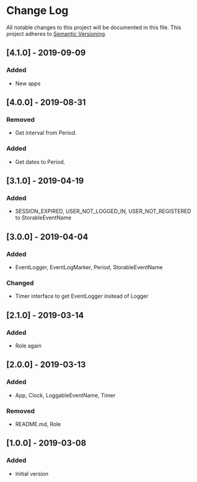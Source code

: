 # Change Log
All notable changes to this project will be documented in this file.
This project adheres to [Semantic Versioning](http://semver.org/).

## [4.1.0] - 2019-09-09
### Added
- New apps

## [4.0.0] - 2019-08-31
### Removed
- Get interval from Period.
### Added
- Get dates to Period.

## [3.1.0] - 2019-04-19
### Added
- SESSION_EXPIRED, USER_NOT_LOGGED_IN, USER_NOT_REGISTERED to StorableEventName

## [3.0.0] - 2019-04-04
### Added
- EventLogger, EventLogMarker, Period, StorableEventName
### Changed
- Timer interface to get EventLogger instead of Logger

## [2.1.0] - 2019-03-14
### Added
- Role again

## [2.0.0] - 2019-03-13
### Added
- App, Clock, LoggableEventName, Timer
### Removed
- README.md, Role

## [1.0.0] - 2019-03-08
### Added
- Initial version
